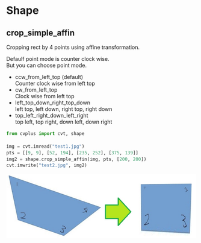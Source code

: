 # Shape

## crop_simple_affin  
Cropping rect by 4 points using affine transformation.  

Defaulf point mode is counter clock wise.  
But you can choose point mode.  

- ccw_from_left_top (default)  
Counter clock wise from left top  
- cw_from_left_top  
Clock wise from left top
- left_top_down_right_top_down  
left top, left down, right top, right down  
- top_left_right_down_left_right  
top left, top right, down left, down right  

```python
from cvplus import cvt, shape

img = cvt.imread("test1.jpg")
pts = [[9, 9], [52, 194], [235, 252], [375, 139]]
img2 = shape.crop_simple_affin(img, pts, [200, 200])
cvt.imwrite("test2.jpg", img2)
```  
![lib shape crop_simple_affin](img/lib_shape_001.jpg)  
